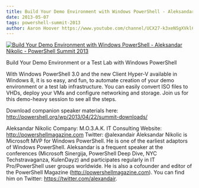 ```yaml
---
title: Build Your Demo Environment with Windows PowerShell - Aleksandar Nikolic - PowerShell Summit 2013
date: 2013-05-07
tags: powershell-summit-2013
author: Aaron Hoover https://www.youtube.com/channel/UCX27-k3xeNSgXVklCx-dnXQ
---
```


[![Build Your Demo Environment with Windows PowerShell - Aleksandar Nikolic - PowerShell Summit 2013](https://i4.ytimg.com/vi/GXkLtEOM-DM/hqdefault.jpg "Build Your Demo Environment with Windows PowerShell - Aleksandar Nikolic - PowerShell Summit 2013")](https://www.youtube.com/watch?v=GXkLtEOM-DM)

Build Your Demo Environment or a Test Lab with Windows PowerShell

With Windows PowerShell 3.0 and the new Client Hyper-V available in Windows 8, it is so easy, and fun, to automate creation of your demo environment or a test lab infrastructure. You can easily convert ISO files to VHDs, deploy your VMs and configure networking and storage. Join us for this demo-heavy session to see all the steps.

Download companion speaker materials here: 
http://powershell.org/wp/2013/04/22/summit-downloads/

Aleksandar Nikolic
Company: M.O.3.A.K. IT Consulting
Website: http://powershellmagazine.com
Twitter: @alexandair
Aleksandar Nikolic is Microsoft MVP for Windows PowerShell. He is one of the earliest adaptors of Windows PowerShell. Aleksandar is a frequent speaker at the conferences (Microsoft Sinergija, PowerShell Deep Dive, NYC Techstravaganza, KulenDayz) and participates regularly in IT Pro/PowerShell user groups worldwide. He is also a cofounder and editor of the PowerShell Magazine (http://powershellmagazine.com). You can find him on Twitter: https://twitter.com/alexandair.
